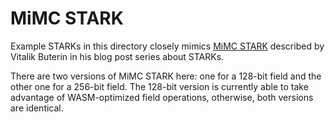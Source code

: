 # MiMC STARK
Example STARKs in this directory closely mimics [MiMC STARK](https://vitalik.ca/general/2018/07/21/starks_part_3.html) described by Vitalik Buterin in his blog post series about STARKs.

There are two versions of MiMC STARK here: one for a 128-bit field and the other one for a 256-bit field. The 128-bit version is currently able to take advantage of WASM-optimized field operations, otherwise, both versions are identical.